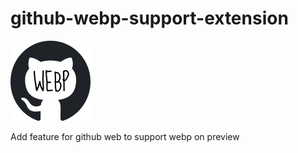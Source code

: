 # github-webp-support-extension

![Alt Text](./public/icon/128.png)

Add feature for github web to support webp on preview
